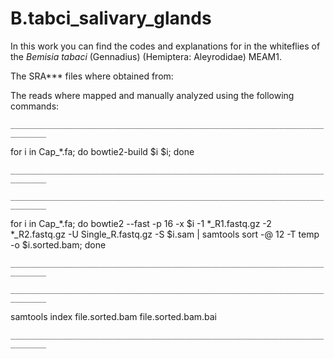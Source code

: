 # B.tabci_salivary_glands


In this work you can find the codes and explanations for 
in the whiteflies of the *Bemisia tabaci* (Gennadius) (Hemiptera: Aleyrodidae) MEAM1.

The SRA*** files where obtained from:




The reads where mapped and manually analyzed using the following commands:

`______________________________________________________________________________`



for i in Cap_*.fa; do bowtie2-build $i $i; done

`______________________________________________________________________________`



`______________________________________________________________________________`

for i in Cap_*.fa; do bowtie2 --fast -p 16 -x $i  -1 *_R1.fastq.gz -2 *_R2.fastq.gz -U Single_R.fastq.gz -S $i.sam | samtools sort -@ 12 -T temp -o $i.sorted.bam; done

`______________________________________________________________________________`



`______________________________________________________________________________`

samtools index file.sorted.bam  file.sorted.bam.bai

`______________________________________________________________________________`
